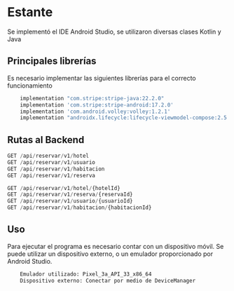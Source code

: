 # Estante

Se implementó el IDE Android Studio, se utilizaron diversas clases Kotlin y Java

## Principales librerías

Es necesario implementar las siguientes librerías para el correcto funcionamiento

```bash
    implementation "com.stripe:stripe-java:22.2.0"
    implementation 'com.stripe:stripe-android:17.2.0'
    implementation 'com.android.volley:volley:1.2.1'
    implementation "androidx.lifecycle:lifecycle-viewmodel-compose:2.5.1"
```

## Rutas al Backend

```python
GET /api/reservar/v1/hotel
GET /api/reservar/v1/usuario
GET /api/reservar/v1/habitacion
GET /api/reservar/v1/reserva

GET /api/reservar/v1/hotel/{hotelId}
GET /api/reservar/v1/reserva/{reservaId}
GET /api/reservar/v1/usuario/{usuarioId}
GET /api/reservar/v1/habitacion/{habitacionId}
```
## Uso

Para ejecutar el programa es necesario contar con un dispositivo móvil.
Se puede utilizar un dispositivo externo, o un emulador proporcionado por Android Studio.


```bash
    Emulador utilizado: Pixel_3a_API_33_x86_64
    Dispositivo externo: Conectar por medio de DeviceManager
```
